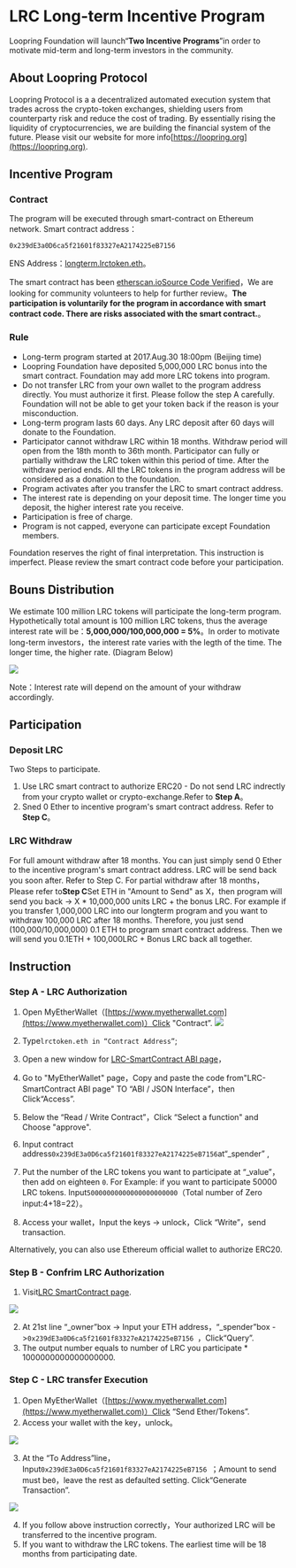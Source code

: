 # LRC Long-term Incentive Program

Loopring Foundation will launch“**Two Incentive Programs**”in order to motivate mid-term and long-term investors in the community.

## About Loopring Protocol
Loopring Protocol is a a decentralized automated execution system that trades across the crypto-token exchanges, shielding users from counterparty risk and reduce the cost of trading. By essentially rising the liquidity of cryptocurrencies, we are building the financial system of the future. Please visit our website for more info[https://loopring.org](https://loopring.org).



## Incentive Program

### Contract
The program will be executed through smart-contract on Ethereum network. Smart contract address：

    0x239dE3a0D6ca5f21601f83327eA2174225eB7156

ENS Address：[longterm.lrctoken.eth](https://etherscan.io/address/longterm.lrctoken.eth)。
    
The smart contract has been [etherscan.io](https://etherscan.io/address/longterm.lrctoken.eth#code)[Source Code Verified](https://etherscan.io/address/longterm.lrctoken.eth#code)，We are looking for community volunteers to help for further review。**The participation is voluntarily for the program in accordance with smart contract code. There are risks associated with the smart contract.**。


### Rule


- Long-term program started at 2017.Aug.30 18:00pm (Beijing time)
- Loopring Foundation have deposited 5,000,000 LRC bonus into the smart contract. Foundation may add more LRC tokens into program. 
- Do not transfer LRC from your own wallet to the program address directly. You must authorize it first. Please follow the step A carefully. Foundation will not be able to get your token back if the reason is your misconduction. 
- Long-term program lasts 60 days. Any LRC deposit after 60 days will donate to the Foundation.
- Participator cannot withdraw LRC within 18 months. Withdraw period will open from the 18th month to 36th month. Participator can fully or partially withdraw the LRC token within this period of time. After the withdraw period ends. All the LRC tokens in the program address will be considered as a donation to the foundation. 
- Program activates after you transfer the LRC to smart contract address.
- The interest rate is depending on your deposit time. The longer time you deposit, the higher interest rate you receive.
- Participation is free of charge. 
- Program is not capped, everyone can participate except Foundation members.

Foundation reserves the right of final interpretation. This instruction is imperfect. Please review the smart contract code before your participation.

## Bouns Distribution

We estimate 100 million LRC tokens will participate the long-term program. Hypothetically total amount is 100 million LRC tokens, thus the average interest rate will be：**5,000,000/100,000,000 = 5%**。In order to motivate long-term investors，the interest rate varies with the legth of the time. The longer time, the higher rate. (Diagram Below)

![](images/roi.jpg)

Note：Interest rate will depend on the amount of your withdraw accordingly.

## Participation

### Deposit LRC

Two Steps to participate. 

1. Use LRC smart contract to authorize ERC20 - Do not send LRC indrectly from your crypto wallet or crypto-exchange.Refer to **Step A**。
2. Sned 0 Ether to incentive program's smart contract address. Refer to **Step C**。

### LRC Withdraw

For full amount withdraw after 18 months. You can just simply send 0 Ether to the incentive program's smart contract address. LRC will be send back you soon after. Refer to Step C.
For partial withdraw after 18 months，Please refer to**Step C**Set ETH in "Amount to Send" as X，then program will send you back -> X * 10,000,000 units LRC + the bonus LRC. For example if you transfer 1,000,000 LRC into our longterm program and you want to withdraw 100,000 LRC after 18 months. Therefore, you just send (100,000/10,000,000) 0.1 ETH to program smart contract address. Then we will send you 0.1ETH + 100,000LRC + Bonus LRC back all together.

## Instruction

### Step A - LRC Authorization 

1. Open MyEtherWallet（[https://www.myetherwallet.com](https://www.myetherwallet.com)）Click "Contract”.
![](images/1.jpg)


2. Type`lrctoken.eth in “Contract Address”`;
3. Open a new window for [LRC-SmartContract ABI page](http://api.etherscan.io/api?module=contract&action=getabi&address=0xef68e7c694f40c8202821edf525de3782458639f&format=raw)，
4. Go to "MyEtherWallet" page，Copy and paste the code from"LRC-SmartContract ABI page" TO “ABI / JSON Interface”，then Click“Access”.
5. Below the “Read / Write Contract”，Click “Select a function" and Choose "approve".
6. Input contract address`0x239dE3a0D6ca5f21601f83327eA2174225eB7156`at“_spender” ,
7. Put the number of the LRC tokens you want to participate at “_value”，then add on eighteen `0`. For Example: if you want to participate 50000 LRC tokens. Input`50000000000000000000000`（Total number of Zero input:4+18=22）。
8. Access your wallet，Input the keys -> unlock，Click “Write”，send transaction. 

Alternatively, you can also use Ethereum official wallet to authorize ERC20. 

### Step B - Confrim LRC Authorization
1. Visit[LRC SmartContract page](https://etherscan.io/token/0xEF68e7C694F40c8202821eDF525dE3782458639f#readContract).

 ![](images/2.jpg)

2. At 21st line “_owner”box -> Input your ETH address，“_spender”box ->`0x239dE3a0D6ca5f21601f83327eA2174225eB7156 `，Click“Query”.
3. The output number equals to number of LRC you participate * 1000000000000000000.


### Step C - LRC transfer Execution 
1. Open MyEtherWallet（[https://www.myetherwallet.com](https://www.myetherwallet.com)）Click “Send Ether/Tokens”.
2. Access your wallet with the key，unlock。

 ![](images/3.jpg)
 
3. At the “To Address”line，Input`0x239dE3a0D6ca5f21601f83327eA2174225eB7156 `；Amount to send must be`0`，leave the rest as defaulted setting. Click“Generate Transaction”.

 ![](images/4.jpg)

4. If you follow above instruction correctly，Your authorized LRC will be transferred to the incentive program.
5. If you want to withdraw the LRC tokens. The earliest time will be 18 months from participating date.




